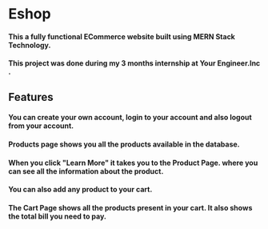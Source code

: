 # Eshop
#### This a fully functional ECommerce website built using MERN Stack Technology.
#### This project was done during my 3 months internship at Your Engineer.Inc .
## Features
#### You can create your own account, login to your account and also logout from your account.
#### Products page shows you all the products available in the database.
#### When you click "Learn More" it takes you to the Product Page. where you can see all the information about the product.
#### You can also add any product to your cart.
#### The Cart Page shows all the products present in your cart. It also shows the total bill you need to pay.
